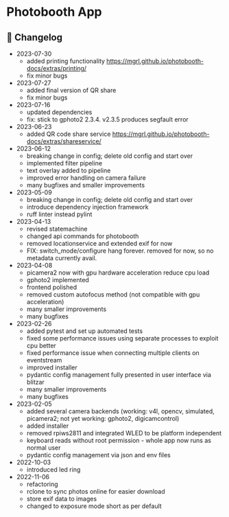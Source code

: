 # Photobooth App

## :mega: Changelog

- 2023-07-30
  - added printing functionality <https://mgrl.github.io/photobooth-docs/extras/printing/>
  - fix minor bugs
- 2023-07-27
  - added final version of QR share
  - fix minor bugs
- 2023-07-16
  - updated dependencies
  - fix: stick to gphoto2 2.3.4. v2.3.5 produces segfault error
- 2023-06-23
  - added QR code share service <https://mgrl.github.io/photobooth-docs/extras/shareservice/>
- 2023-06-12
  - breaking change in config; delete old config and start over
  - implemented filter pipeline
  - text overlay added to pipeline
  - improved error handling on camera failure
  - many bugfixes and smaller improvements
- 2023-05-09
  - breaking change in config; delete old config and start over
  - introduce dependency injection framework
  - ruff linter instead pylint
- 2023-04-13
  - revised statemachine
  - changed api commands for photobooth
  - removed locationservice and extended exif for now
  - FIX: switch_mode/configure hang forever. removed for now, so no metadata currently avail.
- 2023-04-08
  - picamera2 now with gpu hardware acceleration reduce cpu load
  - gphoto2 implemented
  - frontend polished
  - removed custom autofocus method (not compatible with gpu acceleration)
  - many smaller improvements
  - many bugfixes
- 2023-02-26
  - added pytest and set up automated tests
  - fixed some performance issues using separate processes to exploit cpu better
  - fixed performance issue when connecting multiple clients on eventstream
  - improved installer
  - pydantic config management fully presented in user interface via blitzar
  - many smaller improvements
  - many bugfixes
- 2023-02-05
  - added several camera backends (working: v4l, opencv, simulated, picamera2; not yet working: gphoto2, digicamcontrol)
  - added installer
  - removed rpiws2811 and integrated WLED to be platform independent
  - keyboard reads without root permission - whole app now runs as normal user
  - pydantic config management via json and env files
- 2022-10-03
  - introduced led ring
- 2022-11-06
  - refactoring
  - rclone to sync photos online for easier download
  - store exif data to images
  - changed to exposure mode short as per default
